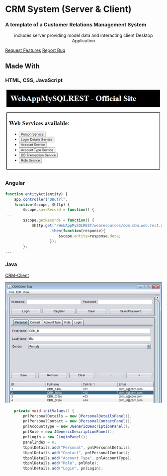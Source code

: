 # CRM System (Server & Client)
<h3>A template of a Customer Relations Management System</h3>
<p><center>includes server providing model data and interacting client Desktop Application</center></p>

<a href="https://github.com/Kapiten/WebAppREST/issues">Request Features</a>
<a href="https://github.com/Kapiten/WebAppREST/issues">Report Bug</a>

## Made With
### HTML, CSS, JavaScript
![Index Display](images/WebAppREST_basic.jpg)

### Angular
```js
function entityAct(entity) {
    app.controller("DBCtrl", 
    function($scope, $http) {
        $scope.saveRecord = function() {
...
        $scope.getRecords = function() {
            $http.get("/WebAppMySQLREST/webresources/com.cbm.web.rest.webappmysqlrest.entity."+entity)
                    .then(function(response){
                        $scope.entity=response.data;
                    });
        };
...
```
### Java
<a href="https://github.com/Kapiten/CRM-Client">CRM-Client</a>

![JavaSwing](images/swing_basic_b.jpg)
```java
    private void initValues() {
        pnlPersonalDetails = new JPersonalDetailsPanel();
        pnlPersonalContact = new JPersonalContactPanel();
        pnlAccountType = new JGenericDescriptionPanel();
        pnlRole = new JGenericDescriptionPanel();
        pnlLogin = new JLoginPanel();
        panelIndex = 0;
        tbpnlDetails.add("Personal", pnlPersonalDetails);
        tbpnlDetails.add("Contact", pnlPersonalContact);
        tbpnlDetails.add("Account Type", pnlAccountType);
        tbpnlDetails.add("Role", pnlRole);
        tbpnlDetails.add("Login", pnlLogin);
```

